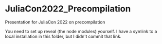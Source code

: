 # JuliaCon2022_Precompilation
Presentation for JuliaCon 2022 on precompilation

You need to set up reveal (the node modules) yourself. I have a symlink to a local installation in this folder, but I didn't commit that link.
